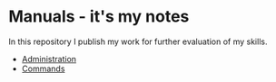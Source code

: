 # Manuals - it's my notes

In this repository I publish my work for further evaluation of my skills.

* [Administration](/administration/administration.md)
* [Commands](/commands/commands.md)